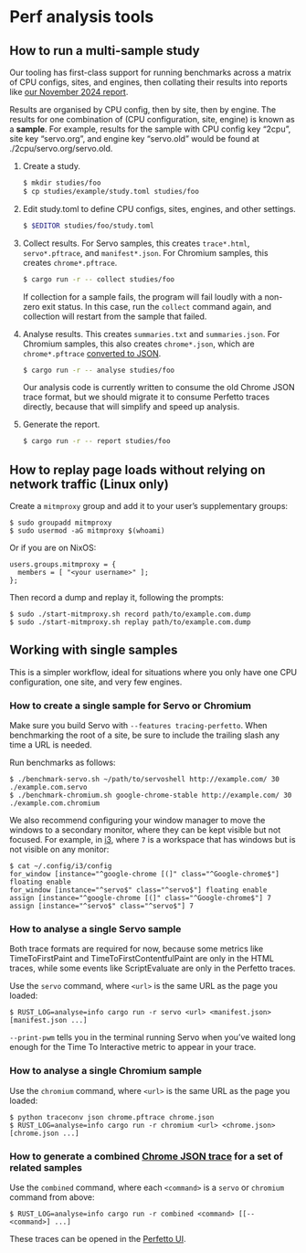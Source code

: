 Perf analysis tools
===================

## How to run a multi-sample study

Our tooling has first-class support for running benchmarks across a matrix of CPU configs, sites, and engines, then collating their results into reports like [our November 2024 report](https://github.com/servo/servo/wiki/Servo-Benchmarking-Report-(November-2024)).

Results are organised by CPU config, then by site, then by engine. The results for one combination of (CPU configuration, site, engine) is known as a **sample**. For example, results for the sample with CPU config key “2cpu”, site key “servo.org”, and engine key “servo.old” would be found at ./2cpu/servo.org/servo.old.

1. Create a study.
   ```sh
   $ mkdir studies/foo
   $ cp studies/example/study.toml studies/foo
   ```

2. Edit study.toml to define CPU configs, sites, engines, and other settings.
   ```sh
   $ $EDITOR studies/foo/study.toml
   ```

3. Collect results. For Servo samples, this creates `trace*.html`, `servo*.pftrace`, and `manifest*.json`. For Chromium samples, this creates `chrome*.pftrace`.
   ```sh
   $ cargo run -r -- collect studies/foo
   ```
   If collection for a sample fails, the program will fail loudly with a non-zero exit status. In this case, run the `collect` command again, and collection will restart from the sample that failed.

4. Analyse results. This creates `summaries.txt` and `summaries.json`. For Chromium samples, this also creates `chrome*.json`, which are `chrome*.pftrace` [converted to JSON](https://perfetto.dev/docs/quickstart/traceconv).
   ```sh
   $ cargo run -r -- analyse studies/foo
   ```
   Our analysis code is currently written to consume the old Chrome JSON trace format, but we should migrate it to consume Perfetto traces directly, because that will simplify and speed up analysis.

5. Generate the report.
   ```sh
   $ cargo run -r -- report studies/foo
   ```

## How to replay page loads without relying on network traffic (Linux only)

Create a `mitmproxy` group and add it to your user’s supplementary groups:

```
$ sudo groupadd mitmproxy
$ sudo usermod -aG mitmproxy $(whoami)
```

Or if you are on NixOS:

```
users.groups.mitmproxy = {
  members = [ "<your username>" ];
};
```

Then record a dump and replay it, following the prompts:

```
$ sudo ./start-mitmproxy.sh record path/to/example.com.dump
$ sudo ./start-mitmproxy.sh replay path/to/example.com.dump
```

## Working with single samples

This is a simpler workflow, ideal for situations where you only have one CPU configuration, one site, and very few engines.

### How to create a single sample for Servo or Chromium

Make sure you build Servo with `--features tracing-perfetto`. When benchmarking the root of a site, be sure to include the trailing slash any time a URL is needed.

Run benchmarks as follows:

```
$ ./benchmark-servo.sh ~/path/to/servoshell http://example.com/ 30 ./example.com.servo
$ ./benchmark-chromium.sh google-chrome-stable http://example.com/ 30 ./example.com.chromium
```

We also recommend configuring your window manager to move the windows to a secondary monitor, where they can be kept visible but not focused. For example, in [i3](https://i3wm.org/docs/userguide.html), where `7` is a workspace that has windows but is not visible on any monitor:

```
$ cat ~/.config/i3/config
for_window [instance="^google-chrome [(]" class="^Google-chrome$"] floating enable
for_window [instance="^servo$" class="^servo$"] floating enable
assign [instance="^google-chrome [(]" class="^Google-chrome$"] 7
assign [instance="^servo$" class="^servo$"] 7
```

### How to analyse a single Servo sample

Both trace formats are required for now, because some metrics like TimeToFirstPaint and TimeToFirstContentfulPaint are only in the HTML traces, while some events like ScriptEvaluate are only in the Perfetto traces.

Use the `servo` command, where `<url>` is the same URL as the page you loaded:

```
$ RUST_LOG=analyse=info cargo run -r servo <url> <manifest.json> [manifest.json ...]
```

`--print-pwm` tells you in the terminal running Servo when you’ve waited long enough for the Time To Interactive metric to appear in your trace.

### How to analyse a single Chromium sample

Use the `chromium` command, where `<url>` is the same URL as the page you loaded:

```
$ python traceconv json chrome.pftrace chrome.json
$ RUST_LOG=analyse=info cargo run -r chromium <url> <chrome.json> [chrome.json ...]
```

### How to generate a combined [Chrome JSON trace](https://docs.google.com/document/d/1CvAClvFfyA5R-PhYUmn5OOQtYMH4h6I0nSsKchNAySU) for a set of related samples

Use the `combined` command, where each `<command>` is a `servo` or `chromium` command from above:

```
$ RUST_LOG=analyse=info cargo run -r combined <command> [[-- <command>] ...]
```

These traces can be opened in the [Perfetto UI](https://ui.perfetto.dev).

